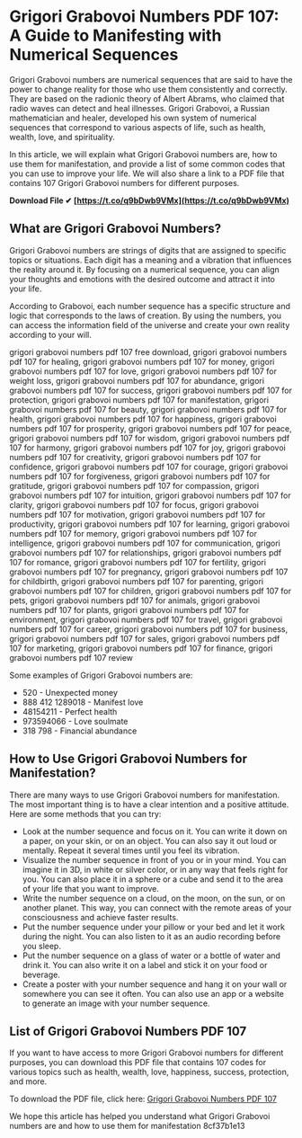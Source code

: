
 
# Grigori Grabovoi Numbers PDF 107: A Guide to Manifesting with Numerical Sequences
 
Grigori Grabovoi numbers are numerical sequences that are said to have the power to change reality for those who use them consistently and correctly. They are based on the radionic theory of Albert Abrams, who claimed that radio waves can detect and heal illnesses. Grigori Grabovoi, a Russian mathematician and healer, developed his own system of numerical sequences that correspond to various aspects of life, such as health, wealth, love, and spirituality.
 
In this article, we will explain what Grigori Grabovoi numbers are, how to use them for manifestation, and provide a list of some common codes that you can use to improve your life. We will also share a link to a PDF file that contains 107 Grigori Grabovoi numbers for different purposes.
 
**Download File ✔ [https://t.co/q9bDwb9VMx](https://t.co/q9bDwb9VMx)**


 
## What are Grigori Grabovoi Numbers?
 
Grigori Grabovoi numbers are strings of digits that are assigned to specific topics or situations. Each digit has a meaning and a vibration that influences the reality around it. By focusing on a numerical sequence, you can align your thoughts and emotions with the desired outcome and attract it into your life.
 
According to Grabovoi, each number sequence has a specific structure and logic that corresponds to the laws of creation. By using the numbers, you can access the information field of the universe and create your own reality according to your will.
 
grigori grabovoi numbers pdf 107 free download,  grigori grabovoi numbers pdf 107 for healing,  grigori grabovoi numbers pdf 107 for money,  grigori grabovoi numbers pdf 107 for love,  grigori grabovoi numbers pdf 107 for weight loss,  grigori grabovoi numbers pdf 107 for abundance,  grigori grabovoi numbers pdf 107 for success,  grigori grabovoi numbers pdf 107 for protection,  grigori grabovoi numbers pdf 107 for manifestation,  grigori grabovoi numbers pdf 107 for beauty,  grigori grabovoi numbers pdf 107 for health,  grigori grabovoi numbers pdf 107 for happiness,  grigori grabovoi numbers pdf 107 for prosperity,  grigori grabovoi numbers pdf 107 for peace,  grigori grabovoi numbers pdf 107 for wisdom,  grigori grabovoi numbers pdf 107 for harmony,  grigori grabovoi numbers pdf 107 for joy,  grigori grabovoi numbers pdf 107 for creativity,  grigori grabovoi numbers pdf 107 for confidence,  grigori grabovoi numbers pdf 107 for courage,  grigori grabovoi numbers pdf 107 for forgiveness,  grigori grabovoi numbers pdf 107 for gratitude,  grigori grabovoi numbers pdf 107 for compassion,  grigori grabovoi numbers pdf 107 for intuition,  grigori grabovoi numbers pdf 107 for clarity,  grigori grabovoi numbers pdf 107 for focus,  grigori grabovoi numbers pdf 107 for motivation,  grigori grabovoi numbers pdf 107 for productivity,  grigori grabovoi numbers pdf 107 for learning,  grigori grabovoi numbers pdf 107 for memory,  grigori grabovoi numbers pdf 107 for intelligence,  grigori grabovoi numbers pdf 107 for communication,  grigori grabovoi numbers pdf 107 for relationships,  grigori grabovoi numbers pdf 107 for romance,  grigori grabovoi numbers pdf 107 for fertility,  grigori grabovoi numbers pdf 107 for pregnancy,  grigori grabovoi numbers pdf 107 for childbirth,  grigori grabovoi numbers pdf 107 for parenting,  grigori grabovoi numbers pdf 107 for children,  grigori grabovoi numbers pdf 107 for pets,  grigori grabovoi numbers pdf 107 for animals,  grigori grabovoi numbers pdf 107 for plants,  grigori grabovoi numbers pdf 107 for environment,  grigori grabovoi numbers pdf 107 for travel,  grigori grabovoi numbers pdf 107 for career,  grigori grabovoi numbers pdf 107 for business,  grigori grabovoi numbers pdf 107 for sales,  grigori grabovoi numbers pdf 107 for marketing,  grigori grabovoi numbers pdf 107 for finance,  grigori grabovoi numbers pdf 107 review
 
Some examples of Grigori Grabovoi numbers are:
 
- 520 - Unexpected money
- 888 412 1289018 - Manifest love
- 48154211 - Perfect health
- 973594066 - Love soulmate
- 318 798 - Financial abundance

## How to Use Grigori Grabovoi Numbers for Manifestation?
 
There are many ways to use Grigori Grabovoi numbers for manifestation. The most important thing is to have a clear intention and a positive attitude. Here are some methods that you can try:

- Look at the number sequence and focus on it. You can write it down on a paper, on your skin, or on an object. You can also say it out loud or mentally. Repeat it several times until you feel its vibration.
- Visualize the number sequence in front of you or in your mind. You can imagine it in 3D, in white or silver color, or in any way that feels right for you. You can also place it in a sphere or a cube and send it to the area of your life that you want to improve.
- Write the number sequence on a cloud, on the moon, on the sun, or on another planet. This way, you can connect with the remote areas of your consciousness and achieve faster results.
- Put the number sequence under your pillow or your bed and let it work during the night. You can also listen to it as an audio recording before you sleep.
- Put the number sequence on a glass of water or a bottle of water and drink it. You can also write it on a label and stick it on your food or beverage.
- Create a poster with your number sequence and hang it on your wall or somewhere you can see it often. You can also use an app or a website to generate an image with your number sequence.

## List of Grigori Grabovoi Numbers PDF 107
 
If you want to have access to more Grigori Grabovoi numbers for different purposes, you can download this PDF file that contains 107 codes for various topics such as health, wealth, love, happiness, success, protection, and more.
 
To download the PDF file, click here: [Grigori Grabovoi Numbers PDF 107](https://www.scribd.com/document/439671947/323126360-Grigori-Grabovoi-Instructions-How-to-Work-With-Numbers-pdf)
 
We hope this article has helped you understand what Grigori Grabovoi numbers are and how to use them for manifestation
 8cf37b1e13
 
